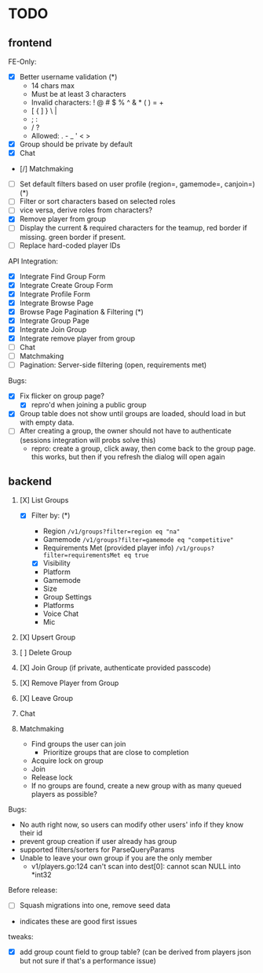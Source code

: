 # TODO

## frontend

FE-Only:

- [x] Better username validation (\*)
  - 14 chars max
  - Must be at least 3 characters
  - Invalid characters: ! @ # $ % ^ & \* ( ) = +
  - [ { ] } \ |
  - ; :
  - / ?
  - Allowed: . - \_ ' < >
- [x] Group should be private by default
- [x] Chat
- [/] Matchmaking
- [ ] Set default filters based on user profile (region=, gamemode=, canjoin=) (\*)
- [ ] Filter or sort characters based on selected roles
- [ ] vice versa, derive roles from characters?
- [x] Remove player from group
- [ ] Display the current & required characters for the teamup, red border if missing. green border if present.
- [ ] Replace hard-coded player IDs

API Integration:

- [x] Integrate Find Group Form
- [x] Integrate Create Group Form
- [x] Integrate Profile Form
- [x] Integrate Browse Page
- [x] Browse Page Pagination & Filtering (\*)
- [x] Integrate Group Page
- [x] Integrate Join Group
- [x] Integrate remove player from group
- [ ] Chat
- [ ] Matchmaking
- [ ] Pagination: Server-side filtering (open, requirements met)

Bugs:

- [x] Fix flicker on group page?
  - [x] repro'd when joining a public group
- [x] Group table does not show until groups are loaded, should load in but with empty data.
- [ ] After creating a group, the owner should not have to authenticate (sessions integration will probs solve this)
  - repro: create a group, click away, then come back to the group page. this works, but then if you refresh the dialog will open again

## backend

1. [X] List Groups
   - [X] Filter by: (*)
     -  Region `/v1/groups?filter=region eq "na"`
     -  Gamemode `/v1/groups?filter=gamemode eq "competitive"`
     -  Requirements Met (provided player info) `/v1/groups?filter=requirementsMet eq true`

     -  [X] Visibility
     -  Platform
     -  Gamemode
     -  Size
     -  Group Settings
       - Platforms
       - Voice Chat
       - Mic
2. [X] Upsert Group
3. [ ] Delete Group
4. [X] Join Group (if private, authenticate provided passcode)
5. [X] Remove Player from Group
6. [X] Leave Group

7. Chat

8. Matchmaking
   - Find groups the user can join
     - Prioritize groups that are close to completion
   - Acquire lock on group
   - Join
   - Release lock
   - If no groups are found, create a new group with as many queued players as possible?

Bugs:
- No auth right now, so users can modify other users' info if they know their id
- prevent group creation if user already has group
- supported filters/sorters for ParseQueryParams
- Unable to leave your own group if you are the only member
  - v1/players.go:124	can't scan into dest[0]: cannot scan NULL into *int32

Before release:
- [ ] Squash migrations into one, remove seed data

* indicates these are good first issues

tweaks:
- [X] add group count field to group table? (can be derived from players json but not sure if that's a performance issue)

